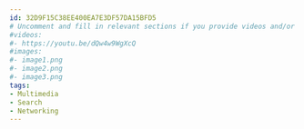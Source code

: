 ```yaml
---
id: 32D9F15C38EE400EA7E3DF57DA15BFD5
# Uncomment and fill in relevant sections if you provide videos and/or images
#videos:
#- https://youtu.be/dQw4w9WgXcQ
#images:
#- image1.png
#- image2.png
#- image3.png
tags:
- Multimedia
- Search
- Networking
---
```

